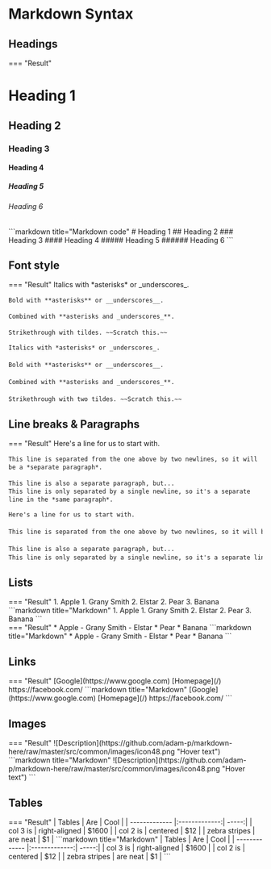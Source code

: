 # Markdown Syntax

## Headings

<div class="grid" markdown>
=== "Result"
    <h1>Heading 1</h1>
    <h2>Heading 2</h2>
    <h3>Heading 3</h3>
    <h4>Heading 4</h4>
    <h5>Heading 5</h5>
    <h6>Heading 6</h6>
```markdown title="Markdown code"
# Heading 1
## Heading 2
### Heading 3
#### Heading 4
##### Heading 5
###### Heading 6
```
</div>

## Font style

<div class="grid" markdown>
=== "Result"
    Italics with *asterisks* or _underscores_.
    
    Bold with **asterisks** or __underscores__.
    
    Combined with **asterisks and _underscores_**.
    
    Strikethrough with tildes. ~~Scratch this.~~

```markdown title="Markdown code"
Italics with *asterisks* or _underscores_.

Bold with **asterisks** or __underscores__.

Combined with **asterisks and _underscores_**.

Strikethrough with two tildes. ~~Scratch this.~~
```
</div>

## Line breaks & Paragraphs

<div class="grid" markdown>
=== "Result"
    Here's a line for us to start with.

    This line is separated from the one above by two newlines, so it will be a *separate paragraph*.

    This line is also a separate paragraph, but...
    This line is only separated by a single newline, so it's a separate line in the *same paragraph*.
```markdown title="Markdown code"
Here's a line for us to start with.

This line is separated from the one above by two newlines, so it will be a *separate paragraph*.

This line is also a separate paragraph, but...
This line is only separated by a single newline, so it's a separate line in the *same paragraph*.
```
</div>

## Lists

<div class="grid" markdown>
=== "Result"
    1. Apple
        1. Grany Smith
        2. Elstar
    2. Pear
    3. Banana
```markdown title="Markdown"
1. Apple
    1. Grany Smith
    2. Elstar
2. Pear
3. Banana
```
</div>

<div class="grid" markdown>
=== "Result"
    * Apple
        - Grany Smith
        - Elstar
    * Pear
    * Banana
```markdown title="Markdown"
* Apple
    - Grany Smith
    - Elstar
* Pear
* Banana
```
</div>

## Links

<div class="grid" markdown>
=== "Result"
    [Google](https://www.google.com)  
    [Homepage](/)  
    https://facebook.com/  
```markdown title="Markdown"
[Google](https://www.google.com)
[Homepage](/)
https://facebook.com/
```
</div>

## Images

<div class="grid" markdown>
=== "Result"
    ![Description](https://github.com/adam-p/markdown-here/raw/master/src/common/images/icon48.png "Hover text")
```markdown title="Markdown"
![Description](https://github.com/adam-p/markdown-here/raw/master/src/common/images/icon48.png "Hover text")
```
</div>

## Tables

<div class="grid" markdown>
=== "Result"
    | Tables        | Are           | Cool  |
    | ------------- |:-------------:| -----:|
    | col 3 is      | right-aligned | $1600 |
    | col 2 is      | centered      |   $12 |
    | zebra stripes | are neat      |    $1 |
```markdown title="Markdown"
| Tables        | Are           | Cool  |
| ------------- |:-------------:| -----:|
| col 3 is      | right-aligned | $1600 |
| col 2 is      | centered      |   $12 |
| zebra stripes | are neat      |    $1 |
```
</div>